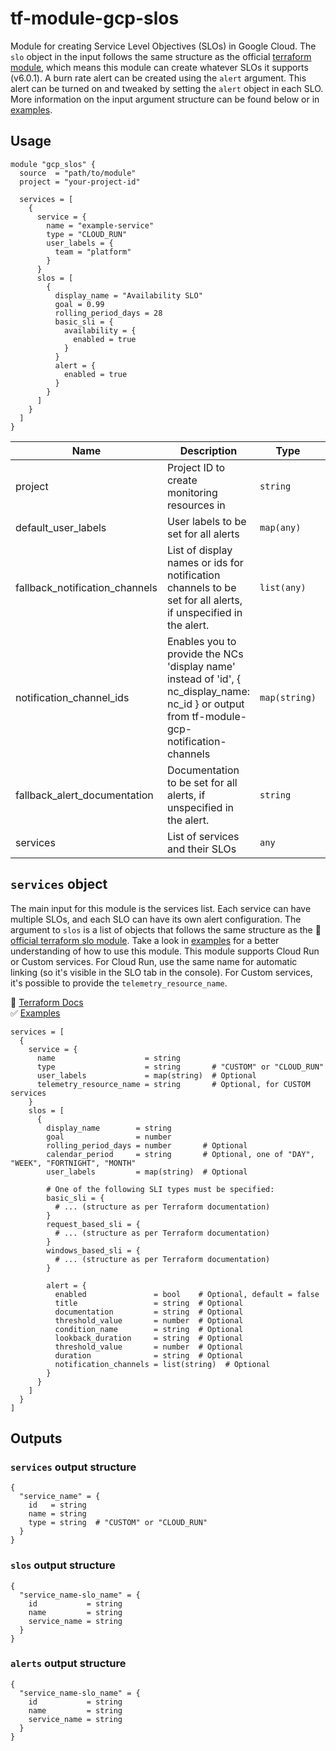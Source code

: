 # tf-module-gcp-slos

Module for creating Service Level Objectives (SLOs) in Google Cloud. The `slo` object in the input follows the same structure as the official [terraform module](https://registry.terraform.io/providers/hashicorp/google/6.0.1/docs/resources/monitoring_slo), which means this module can create whatever SLOs it supports (v6.0.1). A burn rate alert can be created using the `alert` argument. This alert can be turned on and tweaked by setting the `alert` object in each SLO. More information on the input argument structure can be found below or in [examples](./examples/).

## Usage

```hcl
module "gcp_slos" {
  source  = "path/to/module"
  project = "your-project-id"

  services = [
    {
      service = {
        name = "example-service"
        type = "CLOUD_RUN"
        user_labels = {
          team = "platform"
        }
      }
      slos = [
        {
          display_name = "Availability SLO"
          goal = 0.99
          rolling_period_days = 28
          basic_sli = {
            availability = {
              enabled = true
            }
          }
          alert = {
            enabled = true
          }
        }
      ]
    }
  ]
}
```

| Name                           | Description                                                                                                                                  | Type          | Default | Required |
| ------------------------------ | -------------------------------------------------------------------------------------------------------------------------------------------- | ------------- | ------- | :------: |
| project                        | Project ID to create monitoring resources in                                                                                                 | `string`      | n/a     |   yes    |
| default_user_labels            | User labels to be set for all alerts                                                                                                         | `map(any)`    | `{}`    |    no    |
| fallback_notification_channels | List of display names or ids for notification channels to be set for all alerts, if unspecified in the alert.                                | `list(any)`   | `[]`    |    no    |
| notification_channel_ids       | Enables you to provide the NCs 'display name' instead of 'id', { nc_display_name: nc_id } or output from tf-module-gcp-notification-channels | `map(string)` | `{}`    |    no    |
| fallback_alert_documentation   | Documentation to be set for all alerts, if unspecified in the alert.                                                                         | `string`      | `null`  |    no    |
| services                       | List of services and their SLOs                                                                                                              | `any`         | n/a     |   yes    |

## `services` object

The main input for this module is the services list. Each service can have multiple SLOs, and each SLO can have its own alert configuration. The argument to `slos` is a list of objects that follows the same structure as the 📖 [official terraform slo module](https://registry.terraform.io/providers/hashicorp/google/6.0.1/docs/resources/monitoring_slo). Take a look in [examples](./examples/) for a better understanding of how to use this module. This module supports Cloud Run or Custom services. For Cloud Run, use the same name for automatic linking (so it's visible in the SLO tab in the console). For Custom services, it's possible to provide the `telemetry_resource_name`.

📖 [Terraform Docs](https://registry.terraform.io/providers/hashicorp/google/6.0.1/docs/resources/monitoring_slo) \
✅ [Examples](./examples/)

```hcl
services = [
  {
    service = {
      name                    = string
      type                    = string       # "CUSTOM" or "CLOUD_RUN"
      user_labels             = map(string)  # Optional
      telemetry_resource_name = string       # Optional, for CUSTOM services
    }
    slos = [
      {
        display_name        = string
        goal                = number
        rolling_period_days = number       # Optional
        calendar_period     = string       # Optional, one of "DAY", "WEEK", "FORTNIGHT", "MONTH"
        user_labels         = map(string)  # Optional

        # One of the following SLI types must be specified:
        basic_sli = {
          # ... (structure as per Terraform documentation)
        }
        request_based_sli = {
          # ... (structure as per Terraform documentation)
        }
        windows_based_sli = {
          # ... (structure as per Terraform documentation)
        }

        alert = {
          enabled               = bool    # Optional, default = false
          title                 = string  # Optional
          documentation         = string  # Optional
          threshold_value       = number  # Optional
          condition_name        = string  # Optional
          lookback_duration     = string  # Optional
          threshold_value       = number  # Optional
          duration              = string  # Optional
          notification_channels = list(string)  # Optional
        }
      }
    ]
  }
]
```

## Outputs

### `services` output structure

```hcl
{
  "service_name" = {
    id   = string
    name = string
    type = string  # "CUSTOM" or "CLOUD_RUN"
  }
}
```

### `slos` output structure

```hcl
{
  "service_name-slo_name" = {
    id           = string
    name         = string
    service_name = string
  }
}
```

### `alerts` output structure

```hcl
{
  "service_name-slo_name" = {
    id           = string
    name         = string
    service_name = string
  }
}
```
